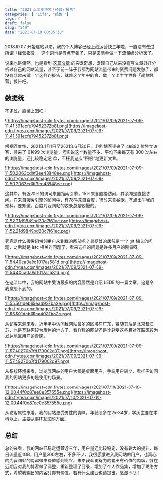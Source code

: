 ```yaml
---
title: "2021 上半年博客「经营」报告"
categories: [ "Life", "报告 "]
tags: [  ]
draft: false
slug: "549"
date: "2021-07-10 00:05:38"
---
```


2018.10.07 开始建站以来，我的个人博客已经上线运营快三年啦，一直没有做过所谓「经营报告」，这个词也是有点夸张了，只是来简单做一下流量统分析罢了。

说来也是偶然，也是看到 [这篇文章](https://get233.com/archives/2016-blog-analytics-report.html) 的突发奇想，发现自己从来没有写文章好好分析过自己的网站流量，甚至于前一阵子我都为网站流量带来的资费问题发愁了，都没有想起来做一个这样的报告，就趁这个年中的会，做一个上半年博客「简单经营」报告吧。

## 数据统

不多说，直接上图吧：

![https://imagehost-cdn.frytea.com/images/2021/07/09/2021-07-09-11.41.591ecfe79452372b8f.png](https://imagehost-cdn.frytea.com/images/2021/07/09/2021-07-09-11.41.591ecfe79452372b8f.png)

根据百度统，2021年1月1日至2021年6月30日，我的博客迎来了 46892 位独立访客，带来了 61699 次浏览量，老实说这个数量不多，平均下来每天有 300 次左右的浏览量，还比较稳定吧 😊，不枉我这么“积极”地更新文章。

![https://imagehost-cdn.frytea.com/images/2021/07/09/2021-07-09-11.50.2063cd0f3ee43848ee.png](https://imagehost-cdn.frytea.com/images/2021/07/09/2021-07-09-11.50.2063cd0f3ee43848ee.png)

这其中，有近70%的访问来自搜索引擎，15%来自直接访问，其余均是直接访问。在来自搜索引擎的访问中，有78%来自百度，16%来自谷歌，有点出乎我的预料。要知道，百度对我网站的收录总是较慢的。

![https://imagehost-cdn.frytea.com/images/2021/07/09/2021-07-09-11.52.21d9849bd20c7f61ec.png](https://imagehost-cdn.frytea.com/images/2021/07/09/2021-07-09-11.52.21d9849bd20c7f61ec.png)

究竟是什么搜索词带领用户来到我的网站呢？具榜首的居然是一个 git 相关的问题，之后就是 lstc 相关的问题了，看来这样的问题是许多用户的刚需呀。

![https://imagehost-cdn.frytea.com/images/2021/07/09/2021-07-09-11.54.40ca0a9d1017aa581d.png](https://imagehost-cdn.frytea.com/images/2021/07/09/2021-07-09-11.54.40ca0a9d1017aa581d.png)

在这半年中，我的网站中受访最多的内容居然是介绍 LEDE 的一篇文章，这是令我意想不到的。

![https://imagehost-cdn.frytea.com/images/2021/07/09/2021-07-09-11.55.501deb65ea4937ba2e.png](https://imagehost-cdn.frytea.com/images/2021/07/09/2021-07-09-11.55.501deb65ea4937ba2e.png)

从访客来源来看，近半年中访问我网站最多的区域在广东，紧随其后是北京和江苏，也是互联网较为发达的地方了，看样我的网站还是比较受这些相对互联网较为发达地区用户的青睐。

![https://imagehost-cdn.frytea.com/images/2021/07/09/2021-07-09-11.57.49270b7fd179002d97.png](https://imagehost-cdn.frytea.com/images/2021/07/09/2021-07-09-11.57.49270b7fd179002d97.png)

从系统环境来看，浏览我网站的用户大都是桌面用户，手端用户较少，看样子访问我的网站更多的是使用的场景。

![https://imagehost-cdn.frytea.com/images/2021/07/10/2021-07-10-12.00.44f0c87ee0e357555e.png](https://imagehost-cdn.frytea.com/images/2021/07/10/2021-07-10-12.00.44f0c87ee0e357555e.png)

从访客属性来看，我的网站更受男性的青睐，年龄段多在25-34岁，学历主要在本科以上，主要从事IT互联网方面。

## 总结

总的来看，我的网站已稳定运营近三年，用户量还比较稳定，没有较大的提升，每日流量近1GB，用户量300左右，不多不少，我很感激进入我网站的用户，也真心的为我网站的内容带来价值感到高兴。未来我会更努力的输出有价值的内容，就在近期我对我的博客做了调整，重新整理了目录，增加了个人作品集，增加了联络方式，希望我输出的内容对你有价值，若有什么建业也请提出，感激不尽！